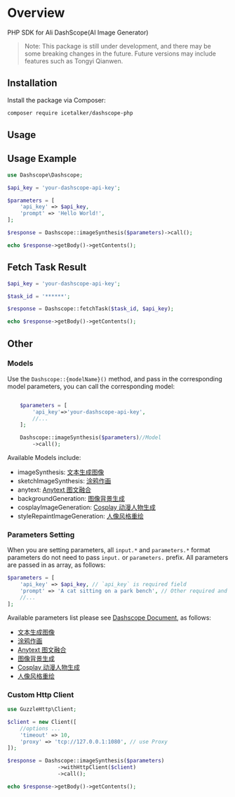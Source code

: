 
# Overview

PHP SDK for Ali DashScope(AI Image Generator)

> Note: This package is still under development, and there may be some breaking changes in the future. Future versions may include features such as Tongyi Qianwen.

## Installation

Install the package via Composer:

```bash
composer require icetalker/dashscope-php
```

## Usage

## Usage Example

```php
use Dashscope\Dashscope;

$api_key = 'your-dashscope-api-key';

$parameters = [
    'api_key' => $api_key,
    'prompt' => 'Hello World!',
];

$response = Dashscope::imageSynthesis($parameters)->call();

echo $response->getBody()->getContents();
```

## Fetch Task Result

```php
$api_key = 'your-dashscope-api-key';

$task_id = '******';

$response = Dashscope::fetchTask($task_id, $api_key);

echo $response->getBody()->getContents();
```

## Other

### Models

Use the `Dashscope::{modelName}()` method, and pass in the corresponding model parameters, you can call the corresponding model:

```php

    $parameters = [
        'api_key'=>'your-dashscope-api-key',
        //... 
    ];

    Dashscope::imageSynthesis($parameters)//Model
        ->call();

```

Available Models include:

- imageSynthesis: [文本生成图像](https://help.aliyun.com/zh/dashscope/developer-reference/api-details-9)
- sketchImageSynthesis: [涂鸦作画](https://help.aliyun.com/zh/dashscope/developer-reference/tongyi-wanxiang-api-for-doodle)
- anytext: [Anytext 图文融合](https://help.aliyun.com/zh/dashscope/developer-reference/tongyi-wanxiang-api-for-anytext)
- backgroundGeneration: [图像背景生成](https://help.aliyun.com/zh/dashscope/developer-reference/tongyi-wanxiang-api-for-generating-backgrounds)
- cosplayImageGeneration: [Cosplay 动漫人物生成](https://help.aliyun.com/zh/dashscope/developer-reference/tongyi-wanxiang-api-for-cosplay-image-generation)
- styleRepaintImageGeneration: [人像风格重绘](https://help.aliyun.com/zh/dashscope/developer-reference/tongyi-wanxiang-style-repaint)

### Parameters Setting

When you are setting parameters, all `input.*` and `parameters.*` format parameters do not need to pass `input.` or `parameters.` prefix. All parameters are passed in as array, as follows:

```php
$parameters = [
    'api_key' => $api_key, // `api_key` is required field
    'prompt' => 'A cat sitting on a park bench', // Other required and optional parameters please see Dashscope Document
    //...
];
```

Available parameters list please see [Dashscope Document](https://help.aliyun.com/zh/dashscope/developer-reference/tongyi-wanxiang), as follows:

- [文本生成图像](https://help.aliyun.com/zh/dashscope/developer-reference/api-details-9)
- [涂鸦作画](https://help.aliyun.com/zh/dashscope/developer-reference/tongyi-wanxiang-api-for-doodle)
- [Anytext 图文融合](https://help.aliyun.com/zh/dashscope/developer-reference/tongyi-wanxiang-api-for-anytext)
- [图像背景生成](https://help.aliyun.com/zh/dashscope/developer-reference/tongyi-wanxiang-api-for-generating-backgrounds)
- [Cosplay 动漫人物生成](https://help.aliyun.com/zh/dashscope/developer-reference/tongyi-wanxiang-api-for-cosplay-image-generation)
- [人像风格重绘](https://help.aliyun.com/zh/dashscope/developer-reference/tongyi-wanxiang-style-repaint)

### Custom Http Client

```php
use GuzzleHttp\Client;

$client = new Client([
    //options ...
    'timeout' => 10,
    'proxy' => 'tcp://127.0.0.1:1080', // use Proxy
]);

$response = Dashscope::imageSynthesis($parameters)
                ->withHttpClient($client)
                ->call();

echo $response->getBody()->getContents();
```
